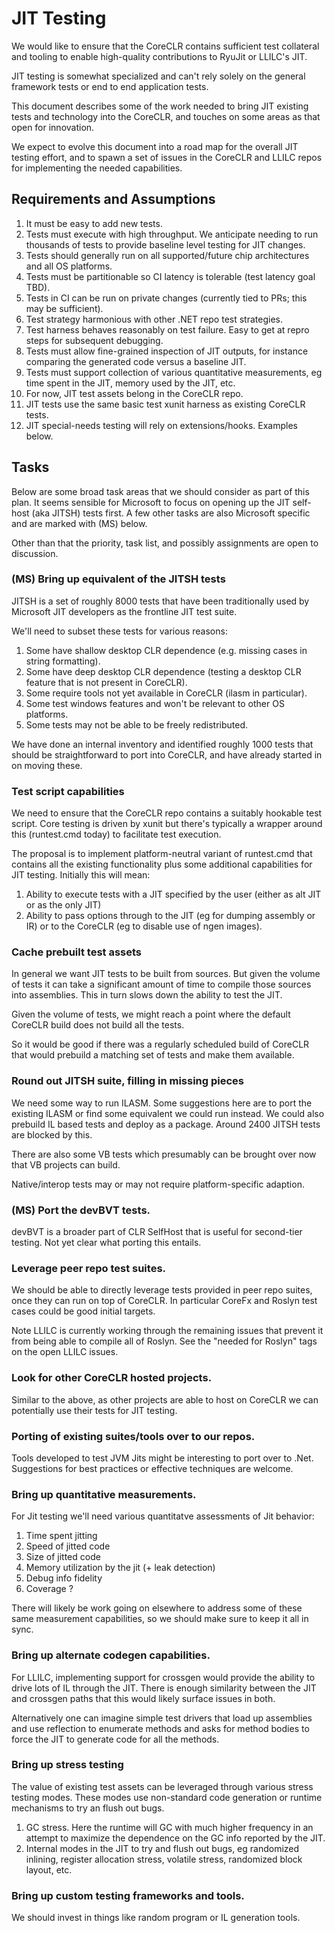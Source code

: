 # JIT Testing

We would like to ensure that the CoreCLR contains sufficient test collateral 
and tooling to enable high-quality contributions to RyuJit or LLILC's JIT.

JIT testing is somewhat specialized and can't rely solely on the general 
framework tests or end to end application tests. 

This document describes some of the work needed to bring JIT existing tests and
technology into the CoreCLR, and touches on some areas as that open for
innovation.

We expect to evolve this document into a road map for the overall JIT testing
effort, and to spawn a set of issues in the CoreCLR and LLILC repos for
implementing the needed capabilities. 

## Requirements and Assumptions

1. It must be easy to add new tests.
2. Tests must execute with high throughput. We anticipate needing to run
thousands of tests to provide baseline level testing for JIT changes.
3. Tests should generally run on all supported/future chip architectures and
all OS platforms.
4. Tests must be partitionable so CI latency is tolerable (test latency goal
TBD).
5. Tests in CI can be run on private changes (currently tied to PRs; this may
be sufficient).
6. Test strategy harmonious with other .NET repo test strategies.
7. Test harness behaves reasonably on test failure. Easy to get at repro steps 
for subsequent debugging.
8. Tests must allow fine-grained inspection of JIT outputs, for instance
comparing the generated code versus a baseline JIT.
9. Tests must support collection of various quantitative measurements, eg time
spent in the JIT, memory used by the JIT, etc.
10. For now, JIT test assets belong in the CoreCLR repo.
11. JIT tests use the same basic test xunit harness as existing CoreCLR tests.
12. JIT special-needs testing will rely on extensions/hooks. Examples below.

## Tasks

Below are some broad task areas that we should consider as part of this plan.
It seems sensible for Microsoft to focus on opening up the JIT self-host
(aka JITSH) tests first. A few other tasks are also Microsoft specific and are
marked with (MS) below. 

Other than that the priority, task list, and possibly assignments are open to
discussion.

### (MS) Bring up equivalent of the JITSH tests

JITSH is a set of roughly 8000 tests that have been traditionally used by
Microsoft JIT developers as the frontline JIT test suite.

We'll need to subset these tests for various reasons:

1. Some have shallow desktop CLR dependence (e.g. missing cases in string
formatting).
2. Some have deep desktop CLR dependence (testing a desktop CLR feature that
is not present in CoreCLR).
3. Some require tools not yet available in CoreCLR (ilasm in particular).
4. Some test windows features and won't be relevant to other OS platforms.
5. Some tests may not be able to be freely redistributed.

We have done an internal inventory and identified roughly 1000 tests that
should be straightforward to port into CoreCLR, and have already started in on
moving these.

### Test script capabilities

We need to ensure that the CoreCLR repo contains a suitably
hookable test script. Core testing is driven by xunit but there's typically a
wrapper around this (runtest.cmd today) to facilitate test execution. 

The proposal is to implement platform-neutral variant of runtest.cmd that
contains all the existing functionality plus some additional capabilities for
JIT testing. Initially this will mean:

1. Ability to execute tests with a JIT specified by the user (either as alt 
JIT or as the only JIT)
2. Ability to pass options through to the JIT (eg for dumping assembly or IR)
or to the CoreCLR (eg to disable use of ngen images).

### Cache prebuilt test assets

In general we want JIT tests to be built from sources. But given the volume 
of tests it can take a significant amount of time to compile those sources into
assemblies. This in turn slows down the ability to test the JIT.

Given the volume of tests, we might reach a point where the default CoreCLR
build does not build all the tests.

So it would be good if there was a regularly scheduled build of CoreCLR that
would prebuild a matching set of tests and make them available.

### Round out JITSH suite, filling in missing pieces

We need some way to run ILASM. Some suggestions here are to port the existing
ILASM or find some equivalent we could run instead. We could also prebuild
IL based tests and deploy as a package. Around 2400 JITSH tests are blocked by
this.

There are also some VB tests which presumably can be brought over now that VB
projects can build.

Native/interop tests may or may not require platform-specific adaption.

### (MS) Port the devBVT tests.

devBVT is a broader part of CLR SelfHost that is useful for second-tier testing.
Not yet clear what porting this entails.

### Leverage peer repo test suites.

We should be able to directly leverage tests provided in peer repo suites, once
they can run on top of CoreCLR. In particular CoreFx and Roslyn test cases
could be good initial targets. 

Note LLILC is currently working through the remaining issues that prevent it
from being able to compile all of Roslyn. See the "needed for Roslyn" tags 
on the open LLILC issues.

### Look for other CoreCLR hosted projects.

Similar to the above, as other projects are able to host on CoreCLR we can
potentially use their tests for JIT testing.

### Porting of existing suites/tools over to our repos.

Tools developed to test JVM Jits might be interesting to port over to .Net. 
Suggestions for best practices or effective techniques are welcome.

### Bring up quantitative measurements.

For Jit testing we'll need various quantitatve assessments of Jit behavior:

1. Time spent jitting
2. Speed of jitted code
3. Size of jitted code
4. Memory utilization by the jit (+ leak detection)
5. Debug info fidelity
6. Coverage ?

There will likely be work going on elsewhere to address some of these same
measurement capabilities, so we should make sure to keep it all in sync.

### Bring up alternate codegen capabilities.

For LLILC, implementing support for crossgen would provide the ability to drive
lots of IL through the JIT. There is enough similarity between the JIT and
crossgen paths that this would likely surface issues in both.

Alternatively one can imagine simple test drivers that load up assemblies and 
use reflection to enumerate methods and asks for method bodies to force the JIT 
to generate code for all the methods.

### Bring up stress testing

The value of existing test assets can be leveraged through various stress
testing modes. These modes use non-standard code generation or runtime
mechanisms to try an flush out bugs.

1. GC stress. Here the runtime will GC with much higher frequency in an attempt
to maximize the dependence on the GC info reported by the JIT.
2. Internal modes in the JIT to try and flush out bugs, eg randomized inlining,
register allocation stress, volatile stress, randomized block layout, etc.

### Bring up custom testing frameworks and tools.

We should invest in things like random program or IL generation tools.

